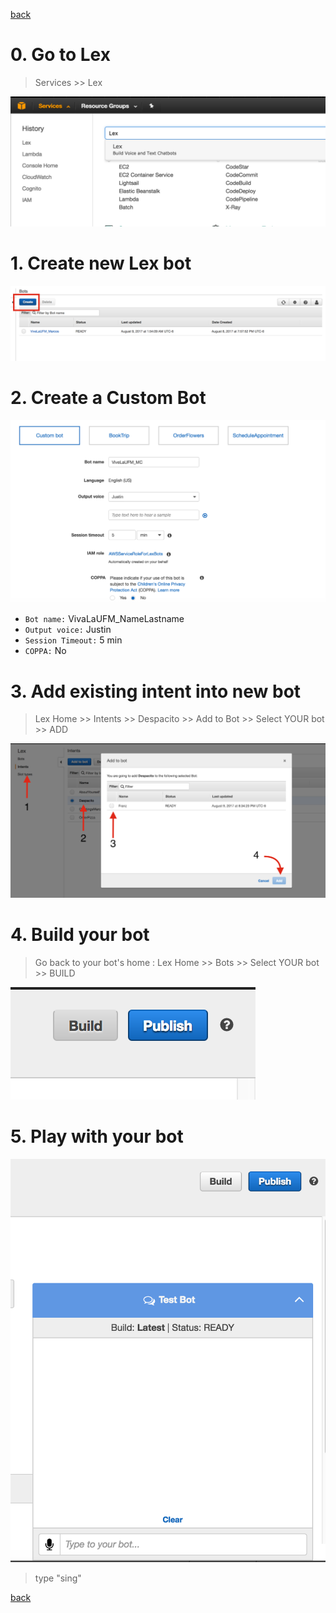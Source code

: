 [back](../README.md)

# 0. Go to Lex 

> Services >> Lex 


![alt text](https://raw.githubusercontent.com/vivelaufm/franz/master/.imgs/GotoLex.png "img")


# 1. Create new Lex bot

![alt text](https://raw.githubusercontent.com/vivelaufm/franz/master/.imgs/Lex_1.png "img")

# 2. Create a Custom Bot 

![alt text](https://raw.githubusercontent.com/vivelaufm/franz/master/.imgs/Lex_2.png "img")

- `Bot name:` VivaLaUFM_NameLastname
- `Output voice:` Justin
- `Session Timeout:` 5 min
- `COPPA:` No

# 3. Add existing intent into new bot

> Lex Home >> Intents >> Despacito >> Add to Bot >> Select YOUR bot >>  ADD

![alt text](https://raw.githubusercontent.com/vivelaufm/franz/master/.imgs/Lex_3.png "img")

# 4. Build your bot
> Go back to your bot's home : Lex Home >> Bots >> Select YOUR bot >> BUILD

![alt text](https://raw.githubusercontent.com/vivelaufm/franz/master/.imgs/Lex_4.png "img")


# 5. Play with your bot

![alt text](https://raw.githubusercontent.com/vivelaufm/franz/master/.imgs/Lex_5.png "img")

> type "sing"

[back](../README.md)
